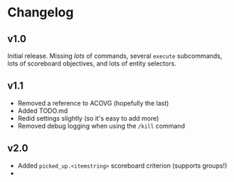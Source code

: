 # Changelog

## v1.0
Initial release. Missing *lots* of commands, several `execute` subcommands, lots of scoreboard objectives, and lots of entity selectors.

## v1.1
* Removed a reference to ACOVG (hopefully the last)
* Added TODO.md
* Redid settings slightly (so it's easy to add more)
* Removed debug logging when using the `/kill` command

## v2.0
* Added `picked_up.<itemstring>` scoreboard criterion (supports groups!)
* 